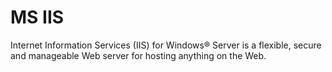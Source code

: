 # MS IIS
Internet Information Services (IIS) for Windows® Server is a flexible, secure and manageable Web server for hosting anything on the Web.